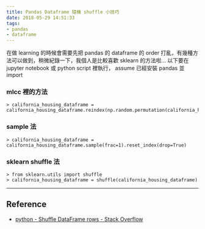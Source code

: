```yaml
---
title: Pandas Dataframe 隨機 shuffle 小技巧
date: 2018-05-29 14:51:33
tags:
- pandas
- dataframe
---
```


在做 learning 的時候會需要先把 pandas 的 dataframe 的 order 打亂，有幾種方法可以做到，稍微紀錄一下，我個人是比較喜歡 sklearn 的方法啦…
以下要在 jupyter notebook 或 python script 裡執行， assume 已經安裝 pandas 並 import

### mlcc 裡的方法
``` 
> california_housing_dataframe = california_housing_dataframe.reindex(np.random.permutation(california_housing_dataframe.index))
```

### sample 法
```
> california_housing_dataframe = california_housing_dataframe.sample(frac=1).reset_index(drop=True)
```

### sklearn shuffle 法
```
> from sklearn.utils import shuffle
> california_housing_dataframe = shuffle(california_housing_dataframe)
```

---

## Reference
- [python - Shuffle DataFrame rows - Stack Overflow](https://stackoverflow.com/questions/29576430/shuffle-dataframe-rows?utm_medium=organic&utm_source=google_rich_qa&utm_campaign=google_rich_qa)
